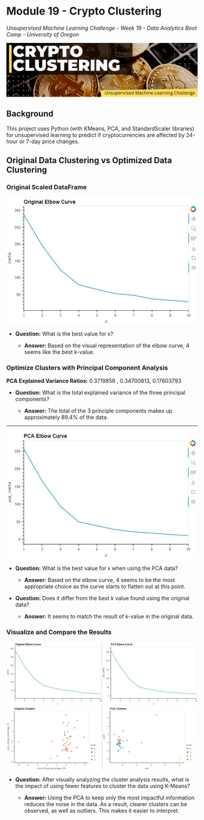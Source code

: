 # Module 19 - Crypto Clustering
*Unsupervised Machine Learning Challenge - Week 19 - Data Analytics Boot Camp - University of Oregon*

![Crypto Clustering](images/project_banner.jpg)

## Background
This project uses Python (with KMeans, PCA, and StandardScaler libraries) for unsupervised learning to predict if cryptocurrencies are affected by 24-hour or 7-day price changes.

## Original Data Clustering vs Optimized Data Clustering

###  Original Scaled DataFrame

![Elbow Curve - Original](images/elbow_orig_plot.JPG)

* **Question:** What is the best value for `k`?

  * **Answer:**  Based on the visual representation of the elbow curve, 4 seems like the best k-value.  


### Optimize Clusters with Principal Component Analysis

**PCA Explained Variance Ratios:**  0.3719856 , 0.34700813, 0.17603793

* **Question:** What is the total explained variance of the three principal components?

    * **Answer:** The total of the 3 principle components makes up approximately 89.4% of the data.

---

![Elbow Curve - PCA](images/elbow_pca_plot.JPG)

* **Question:** What is the best value for `k` when using the PCA data?

  * **Answer:**  Based on the elbow curve, 4 seems to be the most appropriate choice as the curve starts to flatten out at this point.


* **Question:** Does it differ from the best k value found using the original data?

  * **Answer:** It seems to match the result of k-value in the original data.





### Visualize and Compare the Results

![Original vs PCA Elbow Curve](images/elbow_compare.JPG)
![Original vs PCA Clusters](images/cluster_compare.JPG)

  * **Question:** After visually analyzing the cluster analysis results, what is the impact of using fewer features to cluster the data using K-Means?

    * **Answer:** Using the PCA to keep only the most impactful information reduces the noise in the data.  As a result, clearer clusters can be observed, as well as outliers.  This makes it easier to interpret.